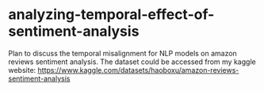 # analyzing-temporal-effect-of-sentiment-analysis

Plan to discuss the temporal misalignment for NLP models on amazon reviews sentiment analysis.
The dataset could be accessed from my kaggle website:
https://www.kaggle.com/datasets/haoboxu/amazon-reviews-sentiment-analysis

